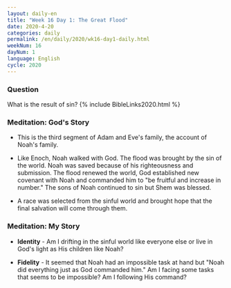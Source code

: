 ```yaml
---
layout: daily-en
title: "Week 16 Day 1: The Great Flood"
date: 2020-4-20 
categories: daily
permalink: /en/daily/2020/wk16-day1-daily.html
weekNum: 16
dayNum: 1
language: English
cycle: 2020
---
```


### Question     
What is the result of sin?
{% include BibleLinks2020.html %} 

### Meditation: God's Story   
+ This is the third segment of Adam and Eve's family, the account of Noah's family. 

+ Like Enoch, Noah walked with God. The flood was brought by the sin of the world. Noah was saved because of his righteousness and submission. The flood renewed the world, God established new covenant with Noah and commanded him to "be fruitful and increase in number." The sons of Noah continued to sin but Shem was blessed. 

+ A race was selected from the sinful world and brought hope that the final salvation will come through them. 

### Meditation: My Story   
+ **Identity** - Am I drifting in the sinful world like everyone else or live in God's light as His children like Noah? 

+ **Fidelity** - It seemed that Noah had an impossible task at hand but "Noah did everything just as God commanded him." Am I facing some tasks that seems to be impossible? Am I following His command? 
